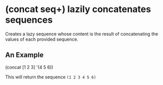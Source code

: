 # (concat seq+) lazily concatenates sequences
Creates a lazy sequence whose content is the result of concatenating
the values of each provided sequence.

## An Example

  (concat [1 2 3] '(4 5 6))

This will return the sequence `(1 2 3 4 5 6)`
